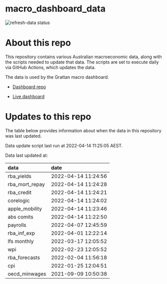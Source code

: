 
<!-- README.md is generated from README.Rmd. Please edit that file -->

# macro\_dashboard\_data

<!-- badges: start -->

![refresh-data
status](https://github.com/grattan/macro_dashboard_data/workflows/refresh-data/badge.svg)

<!-- badges: end -->

# About this repo

This repository contains various Australian macroeconomic data, along
with the scripts needed to update that data. The scripts are set to
execute daily via GitHub Actions, which updates the data.

The data is used by the Grattan macro dashboard.

  - [Dashboard repo](https://github.com/grattan/macrodashboard)

  - [Live dashboard](https://mattcowgill.shinyapps.io/macrodashboard/)

# Updates to this repo

The table below provides information about when the data in this
repository was last updated.

Data update script last run at 2022-04-14 11:25:05 AEST.

Data last updated at:

| data             | date                |
| :--------------- | :------------------ |
| rba\_yields      | 2022-04-14 11:24:56 |
| rba\_mort\_repay | 2022-04-14 11:24:28 |
| rba\_credit      | 2022-04-14 11:24:21 |
| corelogic        | 2022-04-14 11:24:02 |
| apple\_mobility  | 2022-04-14 11:23:46 |
| abs comits       | 2022-04-14 11:22:50 |
| payrolls         | 2022-04-07 12:45:59 |
| rba\_inf\_exp    | 2022-04-01 12:22:14 |
| lfs monthly      | 2022-03-17 12:05:52 |
| wpi              | 2022-02-23 12:05:52 |
| rba\_forecasts   | 2022-02-04 11:56:18 |
| cpi              | 2022-01-25 12:04:51 |
| oecd\_minwages   | 2021-09-09 10:50:38 |
